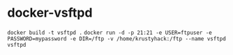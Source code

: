 # docker-vsftpd

```docker build -t vsftpd .```
```docker run -d -p 21:21 -e USER=ftpuser -e PASSWORD=mypassword -e DIR=/ftp -v /home/krustyhack:/ftp --name vsftpd vsftpd```
